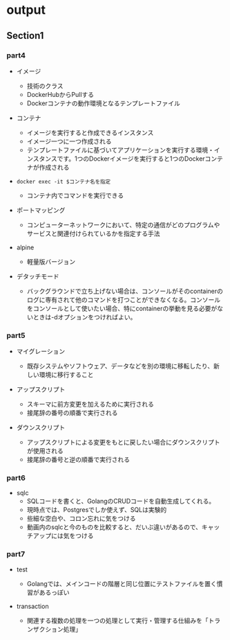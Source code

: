 # output

## Section1

### part4

- イメージ
  - 技術のクラス
  - DockerHubからPullする
  - Dockerコンテナの動作環境となるテンプレートファイル

- コンテナ
  - イメージを実行すると作成できるインスタンス
  - イメージ一つに一つ作成される
  - テンプレートファイルに基づいてアプリケーションを実行する環境・インスタンスです。1つのDockerイメージを実行すると1つのDockerコンテナが作成される

- `docker exec -it $コンテナ名を指定`
  - コンテナ内でコマンドを実行できる

- ポートマッピング
  - コンピューターネットワークにおいて、特定の通信がどのプログラムやサービスと関連付けられているかを指定する手法

- alpine 
  - 軽量版バージョン

- デタッチモード
  - バックグラウンドで立ち上げない場合は、コンソールがそのcontainerのログに専有されて他のコマンドを打つことができなくなる。コンソールをコンソールとして使いたい場合、特にcontainerの挙動を見る必要がないときは-dオプションをつければよい。


### part5
- マイグレーション
  - 既存システムやソフトウェア、データなどを別の環境に移転したり、新しい環境に移行すること

- アップスクリプト
  - スキーマに前方変更を加えるために実行される
  - 接尾辞の番号の順番で実行される

- ダウンスクリプト
  - アップスクリプトによる変更をもとに戻したい場合にダウンスクリプトが使用される
  - 接尾辞の番号と逆の順番で実行される

### part6
- sqlc
  - SQLコードを書くと、GolangのCRUDコードを自動生成してくれる。
  - 現時点では、Postgresでしか使えず、SQLは実験的
  - 些細な空白や、コロン忘れに気をつける
  - 動画内のsqlcと今のものを比較すると、だいぶ違いがあるので、キャッチアップには気をつける

### part7
- test
  - Golangでは、メインコードの階層と同じ位置にテストファイルを置く慣習があるっぽい

- transaction
  - 関連する複数の処理を一つの処理として実行・管理する仕組みを「トランザクション処理」